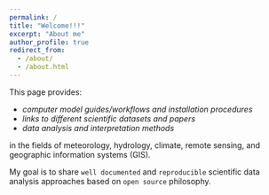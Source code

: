 ```yaml
---
permalink: /
title: "Welcome!!!"
excerpt: "About me"
author_profile: true
redirect_from: 
  - /about/
  - /about.html
---
```

This page provides: 

   - _computer model guides/workflows and installation procedures_
   - _links to different scientific datasets and papers_ 
   - _data analysis and interpretation methods_ 
  
  in the fields of meteorology, hydrology, climate, remote sensing, and geographic information systems (GIS). 
   
My goal is to share `well documented` and `reproducible` scientific data analysis approaches based on `open source` philosophy. 


<!---1. Numbered
<!---2. List

<!---{**Bold** and _Italic_ and `Code` text} --->

<!---[Link](https://github.com/YonSci/Beamer-Tutorial). and ![Image](src)

<!--- A data-driven personal website
Getting started
======
Site-wide configuration
------
Create content & metadata
------
**Markdown generator**
How to edit your site's GitHub repository
------
![Editing a markdown file for a talk](/images/editing-talk.png)--->
